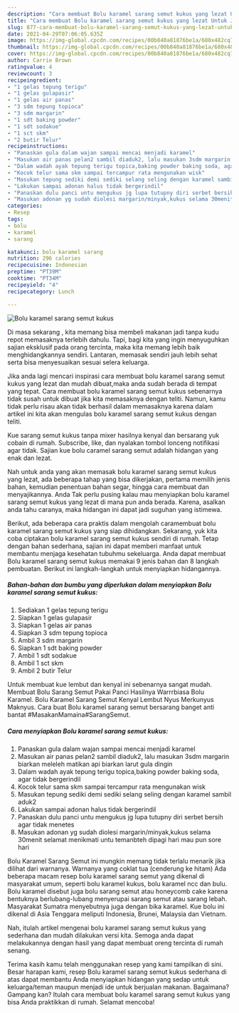```yaml
---
description: "Cara membuat Bolu karamel sarang semut kukus yang lezat Untuk Jualan"
title: "Cara membuat Bolu karamel sarang semut kukus yang lezat Untuk Jualan"
slug: 877-cara-membuat-bolu-karamel-sarang-semut-kukus-yang-lezat-untuk-jualan
date: 2021-04-29T07:06:05.635Z
image: https://img-global.cpcdn.com/recipes/00b840a81876be1a/680x482cq70/bolu-karamel-sarang-semut-kukus-foto-resep-utama.jpg
thumbnail: https://img-global.cpcdn.com/recipes/00b840a81876be1a/680x482cq70/bolu-karamel-sarang-semut-kukus-foto-resep-utama.jpg
cover: https://img-global.cpcdn.com/recipes/00b840a81876be1a/680x482cq70/bolu-karamel-sarang-semut-kukus-foto-resep-utama.jpg
author: Carrie Brown
ratingvalue: 4
reviewcount: 3
recipeingredient:
- "1 gelas tepung terigu"
- "1 gelas gulapasir"
- "1 gelas air panas"
- "3 sdm tepung topioca"
- "3 sdm margarin"
- "1 sdt baking powder"
- "1 sdt sodakue"
- "1 sct skm"
- "2 butir Telur"
recipeinstructions:
- "Panaskan gula dalam wajan sampai mencai menjadi karamel"
- "Masukan air panas pelan2 sambil diaduk2, lalu masukan 3sdm margarin biarkan meleleh matikan api biarkan larut gula dingin"
- "Dalam wadah ayak tepung terigu topica,baking powder baking soda, agar tidak bergerindil"
- "Kocok telur sama skm sampai tercampur rata mengunakan wisk"
- "Masukan tepung sediki demi sediki selang seling dengan karamel sambil aduk2"
- "Lakukan sampai adonan halus tidak bergerindil"
- "Panaskan dulu panci untu mengukus jg lupa tutupny diri serbet bersih agar tidak menetes"
- "Masukan adonan yg sudah diolesi margarin/minyak,kukus selama 30menit selamat menikmati untu temanbteh dipagi hari mau pun sore hari"
categories:
- Resep
tags:
- bolu
- karamel
- sarang

katakunci: bolu karamel sarang 
nutrition: 296 calories
recipecuisine: Indonesian
preptime: "PT39M"
cooktime: "PT34M"
recipeyield: "4"
recipecategory: Lunch

---
```



![Bolu karamel sarang semut kukus](https://img-global.cpcdn.com/recipes/00b840a81876be1a/680x482cq70/bolu-karamel-sarang-semut-kukus-foto-resep-utama.jpg)

Di masa  sekarang , kita memang bisa membeli makanan jadi tanpa kudu repot memasaknya terlebih dahulu. Tapi, bagi kita yang ingin menyuguhkan sajian eksklusif pada orang tercinta, maka kita memang lebih baik menghidangkannya sendiri. Lantaran, memasak sendiri jauh lebih sehat serta bisa menyesuaikan sesuai selera keluarga.

Jika anda lagi mencari inspirasi cara membuat bolu karamel sarang semut kukus yang lezat dan mudah dibuat,maka anda sudah berada di tempat yang tepat. Cara membuat bolu karamel sarang semut kukus  sebenarnya tidak susah untuk dibuat jika kita memasaknya dengan teliti. Namun, kamu tidak perlu risau akan tidak berhasil dalam memasaknya 
karena dalam artikel ini kita akan mengulas bolu karamel sarang semut kukus dengan teliti.  

Kue sarang semut kukus tanpa mixer hasilnya kenyal dan bersarang yuk cobain di rumah. Subscribe, like, dan nyalakan tombol lonceng notifikasi agar tidak. Sajian kue bolu caramel sarang semut adalah hidangan yang enak dan lezat.

Nah untuk anda yang akan memasak bolu karamel sarang semut kukus yang lezat, ada beberapa tahap yang bisa dikerjakan, pertama memilih jenis bahan, kemudian penentuan bahan segar, hingga cara membuat dan menyajikannya. Anda Tak perlu pusing kalau mau menyiapkan bolu karamel sarang semut kukus yang lezat di mana pun anda berada. Karena, asalkan anda  tahu caranya, maka hidangan ini dapat jadi suguhan yang istimewa.

Berikut, ada beberapa cara praktis  dalam mengolah caramembuat bolu karamel sarang semut kukus yang siap dihidangkan. Sekarang, yuk kita coba ciptakan bolu karamel sarang semut kukus sendiri di rumah. Tetap dengan bahan sederhana, sajian ini dapat memberi manfaat untuk membantu menjaga kesehatan tubuhmu sekeluarga. Anda dapat membuat Bolu karamel sarang semut kukus memakai 9 jenis bahan dan 8 langkah pembuatan. Berikut ini langkah-langkah untuk menyiapkan hidangannya.

<!--inarticleads1-->

##### Bahan-bahan dan bumbu yang diperlukan dalam menyiapkan Bolu karamel sarang semut kukus:

1. Sediakan 1 gelas tepung terigu
1. Siapkan 1 gelas gulapasir
1. Siapkan 1 gelas air panas
1. Siapkan 3 sdm tepung topioca
1. Ambil 3 sdm margarin
1. Siapkan 1 sdt baking powder
1. Ambil 1 sdt sodakue
1. Ambil 1 sct skm
1. Ambil 2 butir Telur


Untuk membuat kue lembut dan kenyal ini sebenarnya sangat mudah. Membuat Bolu Sarang Semut Pakai Panci Hasilnya Warrrbiasa Bolu Karamel. Bolu Karamel Sarang Semut Kenyal Lembut Nyus Merkunyus Maknyus. Cara buat Bolu karamel sarang semut bersarang banget anti bantat #MasakanMamaina#SarangSemut. 

<!--inarticleads2-->

##### Cara menyiapkan Bolu karamel sarang semut kukus:

1. Panaskan gula dalam wajan sampai mencai menjadi karamel
1. Masukan air panas pelan2 sambil diaduk2, lalu masukan 3sdm margarin biarkan meleleh matikan api biarkan larut gula dingin
1. Dalam wadah ayak tepung terigu topica,baking powder baking soda, agar tidak bergerindil
1. Kocok telur sama skm sampai tercampur rata mengunakan wisk
1. Masukan tepung sediki demi sediki selang seling dengan karamel sambil aduk2
1. Lakukan sampai adonan halus tidak bergerindil
1. Panaskan dulu panci untu mengukus jg lupa tutupny diri serbet bersih agar tidak menetes
1. Masukan adonan yg sudah diolesi margarin/minyak,kukus selama 30menit selamat menikmati untu temanbteh dipagi hari mau pun sore hari


Bolu Karamel Sarang Semut ini mungkin memang tidak terlalu menarik jika dilihat dari warnanya. Warnanya yang coklat tua (cenderung ke hitam) Ada beberapa macam resep bolu karamel sarang semut yang dikenal di masyarakat umum, seperti bolu karamel kukus, bolu karamel ncc dan bulu. Bolu karamel disebut juga bolu sarang semut atau honeycomb cake karena bentuknya berlubang-lubang menyerupai sarang semut atau sarang lebah. Masyarakat Sumatra menyebutnya juga dengan bika karamel. Kue bolu ini dikenal di Asia Tenggara meliputi Indonesia, Brunei, Malaysia dan Vietnam. 

Nah, itulah artikel mengenai  bolu karamel sarang semut kukus  yang sederhana dan mudah dilakukan versi kita. Semoga anda dapat melakukannya dengan hasil yang dapat membuat oreng tercinta di rumah senang. 

Terima kasih kamu telah menggunakan resep yang kami tampilkan di sini. Besar harapan kami, resep  Bolu karamel sarang semut kukus sederhana di atas dapat membantu Anda menyiapkan hidangan yang sedap untuk keluarga/teman maupun menjadi ide untuk berjualan makanan. Bagaimana? Gampang kan? Itulah cara membuat bolu karamel sarang semut kukus yang bisa Anda praktikkan di rumah. Selamat mencoba!

